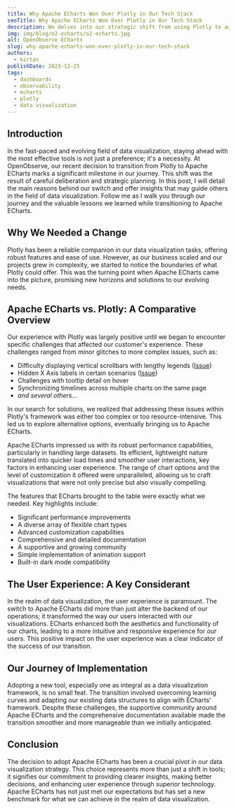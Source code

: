 ```yaml
---
title: Why Apache ECharts Won Over Plotly in Our Tech Stack 
seoTitle: Why Apache ECharts Won Over Plotly in Our Tech Stack 
description: We delves into our strategic shift from using Plotly to adopting Apache ECharts for our data visualization needs. It explores the reasons behind this decision, the comparative strengths and weaknesses of both tools, and the impact of this change on our user experience and technical operations
img: img/blog/o2-echarts/o2-echarts.jpg
alt: OpenObserve ECharts
slug: why-apache-echarts-won-over-plotly-in-our-tech-stack
authors: 
  - kirtan
publishDate: 2023-12-25
tags:
  - dashboards
  - observability
  - echarts
  - plotly
  - data visualization
---
```


## Introduction

In the fast-paced and evolving field of data visualization, staying ahead with the most effective tools is not just a preference; it's a necessity. At OpenObserve, our recent decision to transition from Plotly to Apache ECharts marks a significant milestone in our journey. This shift was the result of careful deliberation and strategic planning. In this post, I will detail the main reasons behind our switch and offer insights that may guide others in the field of data visualization. Follow me as I walk you through our journey and the valuable lessons we learned while transitioning to Apache ECharts.

## Why We Needed a Change

Plotly has been a reliable companion in our data visualization tasks, offering robust features and ease of use. However, as our business scaled and our projects grew in complexity, we started to notice the boundaries of what Plotly could offer. This was the turning point when Apache ECharts came into the picture, promising new horizons and solutions to our evolving needs.

## Apache ECharts vs. Plotly: A Comparative Overview

Our experience with Plotly was largely positive until we began to encounter specific challenges that affected our customer's experience. These challenges ranged from minor glitches to more complex issues, such as:

- Difficulty displaying vertical scrollbars with lengthy legends ([Issue](https://github.com/openobserve/openobserve/issues/802))
- Hidden X Axis labels in certain scenarios ([Issue](https://github.com/openobserve/openobserve/issues/801))
- Challenges with tooltip detail on hover
- Synchronizing timelines across multiple charts on the same page
- *and several others...*

In our search for solutions, we realized that addressing these issues within Plotly's framework was either too complex or too resource-intensive. This led us to explore alternative options, eventually bringing us to Apache ECharts.

Apache ECharts impressed us with its robust performance capabilities, particularly in handling large datasets. Its efficient, lightweight nature translated into quicker load times and smoother user interactions, key factors in enhancing user experience. The range of chart options and the level of customization it offered were unparalleled, allowing us to craft visualizations that were not only precise but also visually compelling.

The features that ECharts brought to the table were exactly what we needed. Key highlights include:

- Significant performance improvements
- A diverse array of flexible chart types
- Advanced customization capabilities
- Comprehensive and detailed documentation
- A supportive and growing community
- Simple implementation of animation support
- Built-in dark mode compatibility

## The User Experience: A Key Considerant

In the realm of data visualization, the user experience is paramount. The switch to Apache ECharts did more than just alter the backend of our operations; it transformed the way our users interacted with our visualizations. ECharts enhanced both the aesthetics and functionality of our charts, leading to a more intuitive and responsive experience for our users. This positive impact on the user experience was a clear indicator of the success of our transition.

## Our Journey of Implementation

Adopting a new tool, especially one as integral as a data visualization framework, is no small feat. The transition involved overcoming learning curves and adapting our existing data structures to align with ECharts' framework. Despite these challenges, the supportive community around Apache ECharts and the comprehensive documentation available made the transition smoother and more manageable than we initially anticipated.

## Conclusion

The decision to adopt Apache ECharts has been a crucial pivot in our data visualization strategy. This choice represents more than just a shift in tools; it signifies our commitment to providing clearer insights, making better decisions, and enhancing user experience through superior technology. Apache ECharts has not just met our expectations but has set a new benchmark for what we can achieve in the realm of data visualization.